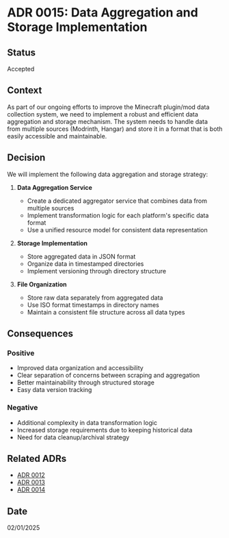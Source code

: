 # ADR 0015: Data Aggregation and Storage Implementation

## Status
Accepted

## Context
As part of our ongoing efforts to improve the Minecraft plugin/mod data collection system, we need to implement a robust and efficient data aggregation and storage mechanism. The system needs to handle data from multiple sources (Modrinth, Hangar) and store it in a format that is both easily accessible and maintainable.

## Decision
We will implement the following data aggregation and storage strategy:

1. **Data Aggregation Service**
   - Create a dedicated aggregator service that combines data from multiple sources
   - Implement transformation logic for each platform's specific data format
   - Use a unified resource model for consistent data representation

2. **Storage Implementation**
   - Store aggregated data in JSON format
   - Organize data in timestamped directories
   - Implement versioning through directory structure

3. **File Organization**
   - Store raw data separately from aggregated data
   - Use ISO format timestamps in directory names
   - Maintain a consistent file structure across all data types

## Consequences
### Positive
- Improved data organization and accessibility
- Clear separation of concerns between scraping and aggregation
- Better maintainability through structured storage
- Easy data version tracking

### Negative
- Additional complexity in data transformation logic
- Increased storage requirements due to keeping historical data
- Need for data cleanup/archival strategy

## Related ADRs
- [ADR 0012](./0012-resource-type-expansion.md)
- [ADR 0013](./0013-codebase-restructuring.md)
- [ADR 0014](./0014-testing-and-quality-assurance.md)


## Date
02/01/2025